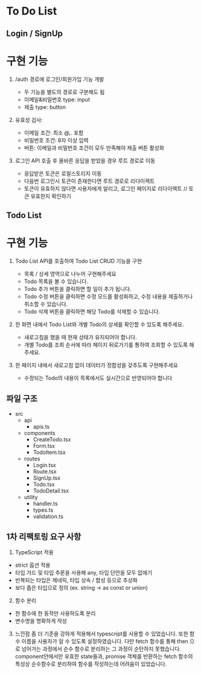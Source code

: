 # To Do List

## Login / SignUp

# 구현 기능

1. /auth 경로에 로그인/회원가입 기능 개발

   - 두 기능을 별도의 경로로 구분해도 됨
   - 이메일&비밀번호 type: input
   - 제출 type: button

2. 유효성 검사:

   - 이메일 조건: 최소 @,. 포함
   - 비밀번호 조건: 8자 이상 입력
   - 버튼: 이메일과 비밀번호 조건이 모두 만족해야 제출 버튼 활성화

3. 로그인 API 호출 후 올바른 응답을 받았을 경우 루트 경로로 이동

   - 응답받은 토큰은 로컬스토리지 이동
   - 다음번 로그인시 토큰이 존재한다면 루트 경로로 리다이렉트
   - 토큰이 유효하지 않다면 사용자에게 알리고, 로그인 페이지로 리다이렉트 // 토큰 유효한지 확인하기

## Todo List

# 구현 기능

1. Todo List API를 호출하여 Todo List CRUD 기능을 구현

   - 목록 / 상세 영역으로 나누어 구현해주세요
   - Todo 목록을 볼 수 있습니다.
   - Todo 추가 버튼을 클릭하면 할 일이 추가 됩니다.
   - Todo 수정 버튼을 클릭하면 수정 모드를 활성화하고, 수정 내용을 제출하거나 취소할 수 있습니다.
   - Todo 삭제 버튼을 클릭하면 해당 Todo를 삭제할 수 있습니다.

2. 한 화면 내에서 Todo List와 개별 Todo의 상세를 확인할 수 있도록 해주세요.

   - 새로고침을 했을 때 현재 상태가 유지되어야 합니다.
   - 개별 Todo를 조회 순서에 따라 페이지 뒤로가기를 통하여 조회할 수 있도록 해주세요.

3. 한 페이지 내에서 새로고침 없이 데이터가 정합성을 갖추도록 구현해주세요
   - 수정되는 Todo의 내용이 목록에서도 실시간으로 반영되어야 합니다

## 파일 구조

- src
  - api
    - apis.ts
  - components
    - CreateTodo.tsx
    - Form.tsx
    - TodoItem.tsx
  - routes
    - Login.tsx
    - Route.tsx
    - SignUp.tsx
    - Todo.tsx
    - TodoDetail.tsx
  - utility
    - handler.ts
    - types.ts
    - validation.ts

## 1차 리팩토링 요구 사항

1. TypeScript 적용

- strict 옵션 적용
- 타입 가드 및 타입 추론을 사용해 any, 타입 단언을 모두 없애기
- 반복되는 타입은 제네릭, 타입 상속 / 합성 등으로 추상화
- 보다 좁은 타입으로 정의 (ex. string → as const or union)

2. 함수 분리

- 한 함수에 한 동작만 사용하도록 분리
- 변수명을 명확하게 작성

3. 느낀점
   좀 더 기준을 강하게 적용해서 typescript를 사용할 수 있었습니다. 또한 함수 이름을 사용자가 알 수 있도록 설정하였습니다.
   다만 fetch 함수를 통해 then 으로 넘어가는 과정에서 순수 함수로 분리하는 그 과정이 순탄하지 못했습니다. component안에서만 유효한 state들과,
   promise 객체를 반환하는 fetch 함수의 특성상 순수함수로 분리하여 함수를 작성하는데 어려움이 있었습니다.
